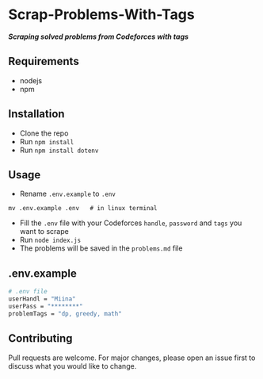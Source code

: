 # Scrap-Problems-With-Tags

***Scraping solved problems from Codeforces with tags***

## Requirements

- nodejs
- npm

## Installation

- Clone the repo
- Run `npm install`
- Run `npm install dotenv`

## Usage

- Rename `.env.example` to `.env`
```
mv .env.example .env   # in linux terminal
```
- Fill the `.env` file with your Codeforces `handle`, `password` and `tags` you want to scrape
- Run `node index.js`
- The problems will be saved in the `problems.md` file

## .env.example

```bash
# .env file
userHandl = "Miina"
userPass = "********"
problemTags = "dp, greedy, math"
```

## Contributing

Pull requests are welcome. For major changes, please open an issue first to discuss what you would like to change.
